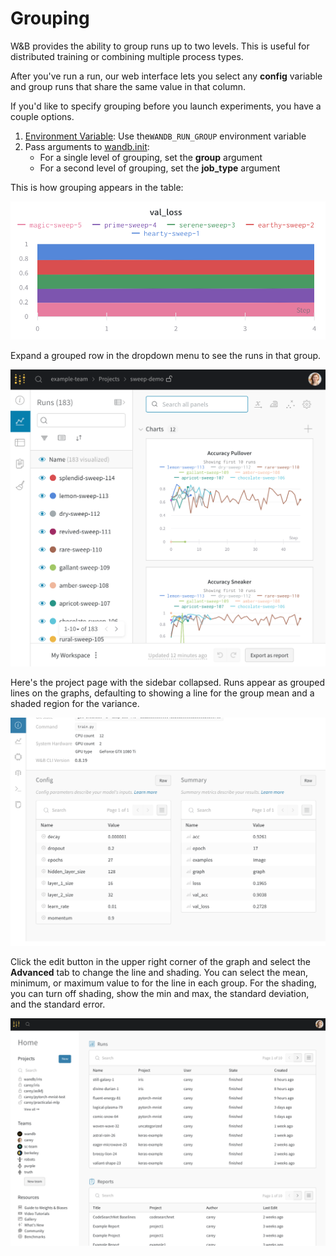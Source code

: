 # Grouping

W&B provides the ability to group runs up to two levels. This is useful for distributed training or combining multiple process types. 

After you've run a run, our web interface lets you select any **config** variable and group runs that share the same value in that column. 

If you'd like to specify grouping before you launch experiments, you have a couple options.

1. [Environment Variable](environment-variables.md): Use the`WANDB_RUN_GROUP` environment variable
2. Pass arguments to [wandb.init](../init.md):
   * For a single level of grouping, set the **group** argument
   * For a second level of grouping, set the **job\_type** argument

This is how grouping appears in the table:

![](../../.gitbook/assets/image%20%2856%29.png)

Expand a grouped row in the dropdown menu to see the runs in that group.

![](../../.gitbook/assets/image%20%2834%29.png)

Here's the project page with the sidebar collapsed. Runs appear as grouped lines on the graphs, defaulting to showing a line for the group mean and a shaded region for the variance.

![](../../.gitbook/assets/image%20%2840%29.png)

Click the edit button in the upper right corner of the graph and select the **Advanced** tab to change the line and shading. You can select the mean, minimum, or maximum value to for the line in each group. For the shading, you can turn off shading, show the min and max, the standard deviation, and the standard error.

![](../../.gitbook/assets/image%20%2835%29.png)




